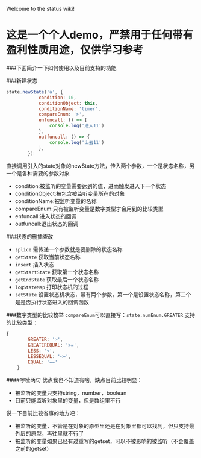 Welcome to the status wiki!

# 这是一个个人demo，严禁用于任何带有盈利性质用途，仅供学习参考

###下面简介一下如何使用以及目前支持的功能

###新建状态
```javascript
state.newState('a', {
            condition: 10,
            conditionObject: this,
            conditionName: 'timer',
            compareEnum: '>',
            enfuncall: () => {
                console.log('进入11')
            },
            outfuncall: () => {
                console.log('出去11')
            },
        })
```
直接调用引入的state对象的newState方法，传入两个参数，一个是状态名称，另一个是各种需要的参数对象
* condition:被监听的变量需要达到的值，进而触发进入下一个状态
* conditionObject:被包含被监听变量所在的对象
* conditionName:被监听变量的名称
* compareEnum:只有被监听变量是数字类型才会用到的比较类型
* enfuncall:进入状态的回调
* outfuncall:退出状态的回调

###状态的删插查改
* `splice` 需传递一个参数就是要删除的状态名称
* `getState` 获取当前状态名称
* `insert` 插入状态
* `getStartState` 获取第一个状态名称
* `getEndState` 获取最后一个状态名称
* `logStateMap` 打印状态机的过程
* `setState` 设置状态机状态，带有两个参数，第一个是设置状态名称，第二个是是否执行状态进入的回调函数

###数字类型的比较枚举
`compareEnum`可以直接写：`state.numEnum.GREATER`
支持的比较类型：
```javascript
{
        GREATER: '>',
        GREATEREQUAL: '>=',
        LESS: '<',
        LESSEQUAL: '<=',
        EQUAL: '=='
    }
```

####啰嗦两句
优点我也不知道有啥，缺点目前比较明显：
* 被监听的变量只支持string，number，boolean
* 目前只能监听对象里的变量，但是数组里不行
  
说一下目前比较省事的地方吧：
* 被监听的变量，不管是在对象的原型里还是在对象里都可以找到，但只支持最外层的原型，再往里就不行了
* 被监听的变量如果已经有过重写的getset，可以不被影响的被监听（不会覆盖之前的getset）